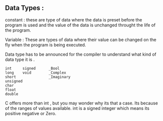 ## Data Types : 

constant : these are type of data where the data is preset before the program is
used and the value of the data is unchanged throught the life of the program.

Variable : These are types of data where their value can be changed on the fly
when the program is being executed. 

Data type has to be announced for the compiler to understand what kind of data
type it is . 

```
int     signed      _Bool
long    void        _Complex
short               _Imaginary
unsigned
char
float      
double
```
C offers more than int , but you may wonder why its that a case. Its because of
the ranges of values available. int is a signed integer which means its positive
negative or Zero. 
